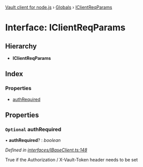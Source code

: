 [Vault client for node.js](../README.md) › [Globals](../globals.md) › [IClientReqParams](iclientreqparams.md)

# Interface: IClientReqParams

## Hierarchy

* **IClientReqParams**

## Index

### Properties

* [authRequired](iclientreqparams.md#optional-authrequired)

## Properties

### `Optional` authRequired

• **authRequired**? : *boolean*

*Defined in [interfaces/IBaseClient.ts:148](https://github.com/theogravity/vault-tacular/blob/4b12cd9/src/interfaces/IBaseClient.ts#L148)*

True if the Authorization / X-Vault-Token header needs to be set
